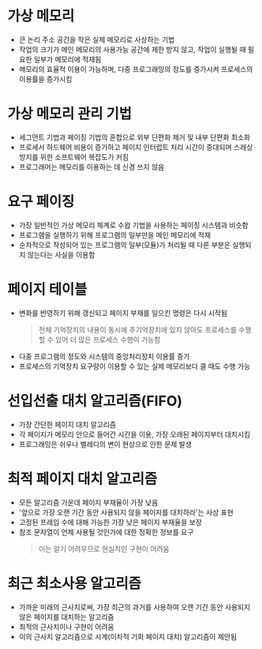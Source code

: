 # 가상 메모리

- 큰 논리 주소 공간을 작은 실제 메모리로 사상하는 기법
- 작업의 크기가 메인 메모리의 사용가능 공간에 제한 받지 않고, 작업이 실행될 때 필요한 일부가 메모리에 적재됨
- 메모리의 효율적 이용이 가능하며, 다중 프로그래밍의 정도를 증가시켜 프로세스의 이용률을 증가시킴

# 가상 메모리 관리 기법

- 세그먼트 기법과 페이징 기법의 혼합으로 외부 단편화 제거 및 내부 단편화 최소화
- 프로세서 하드웨어 비용이 증가하고 페이지 인터럽트 처리 시간이 증대되며 스레싱 방지를 위한 소프트웨어 복잡도가 커짐
- 프로그래머는 메모리를 이용하는 데 신경 쓰지 않음

# 요구 페이징

- 가장 일반적인 가상 메모리 체계로 수왑 기법을 사용하는 페이징 시스템과 비슷함
- 프로그램을 실행하기 위해 프로그램의 일부만을 메인 메모리에 적재
- 순차적으로 작성되어 있는 프로그램의 일부(모듈)가 처리될 때 다른 부분은 실행되지 않는다는 사실을 이용함

# 페이지 테이블

- 변화를 반영하기 위해 갱신되고 페이지 부재를 일으킨 명령은 다시 시작됨
  > 전체 기억장치의 내용이 동시에 주기억장치에 있지 않아도 프로세스를 수행할 수 있어 더 많은 프로세스 수행이 가능함
- 다중 프로그램의 정도와 시스템의 중앙처리장치 이용률 증가
- 프로세스의 기억장치 요구량이 이용할 수 있는 실제 메모리보다 클 때도 수행 가능

# 선입선출 대치 알고리즘(FIFO)

- 가장 간단한 페이지 대치 알고리즘
- 각 페이지가 메모리 안으로 들어간 시간을 이용, 가장 오래된 페이지부터 대치시킴
- 프로그래밍은 쉬우나 벨레디의 변이 현상으로 인한 문제 발생

# 최적 페이지 대치 알고리즘

- 모든 알고리즘 가운데 페이지 부재율이 가장 낮음
- '앞으로 가장 오랜 기간 동안 사용되지 않을 페이지를 대치하라'는 사상 표현
- 고정된 프레임 수에 대해 가능한 가장 낮은 페이지 부재율을 보장
- 참조 문자열이 언제 사용될 것인가에 대한 정확한 정보를 요구
  > 이는 알기 어려우므로 현실적인 구현이 어려움

# 최근 최소사용 알고리즘

- 가까운 미래의 근사치로써, 가장 최근의 과거를 사용하여 오랜 기간 동안 사용되지 않은 페이지를 대치하는 알고리즘
- 최적의 근사치이나 구현이 어려움
- 이의 근사치 알고리즘으로 시계(이차적 기회 페이지 대치) 알고리즘이 제안됨
